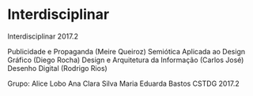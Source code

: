 # Interdisciplinar
Interdisciplinar 2017.2

Publicidade e Propaganda (Meire Queiroz)
Semiótica Aplicada ao Design Gráfico (Diego Rocha)
Design e Arquitetura da Informação (Carlos José)
Desenho Digital (Rodrigo Rios)

Grupo:
Alice Lobo
Ana Clara Silva
Maria Eduarda Bastos
CSTDG 2017.2

